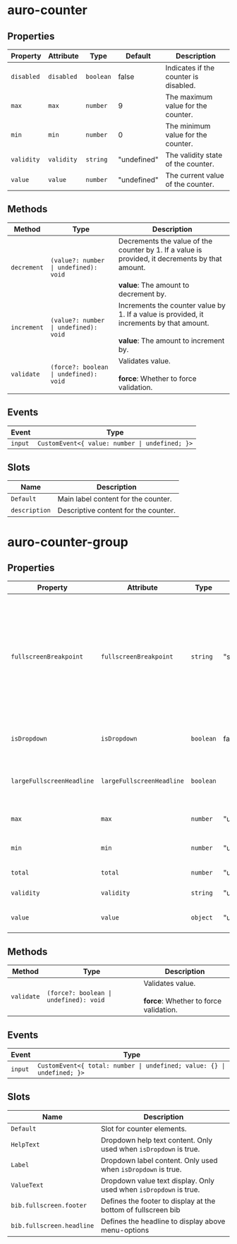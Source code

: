 # auro-counter

## Properties

| Property   | Attribute  | Type      | Default     | Description                           |
|------------|------------|-----------|-------------|---------------------------------------|
| `disabled` | `disabled` | `boolean` | false       | Indicates if the counter is disabled. |
| `max`      | `max`      | `number`  | 9           | The maximum value for the counter.    |
| `min`      | `min`      | `number`  | 0           | The minimum value for the counter.    |
| `validity` | `validity` | `string`  | "undefined" | The validity state of the counter.    |
| `value`    | `value`    | `number`  | "undefined" | The current value of the counter.     |

## Methods

| Method      | Type                                   | Description                                      |
|-------------|----------------------------------------|--------------------------------------------------|
| `decrement` | `(value?: number \| undefined): void`  | Decrements the value of the counter by 1. If a value is provided, it decrements by that amount.<br /><br />**value**: The amount to decrement by. |
| `increment` | `(value?: number \| undefined): void`  | Increments the counter value by 1. If a value is provided, it increments by that amount.<br /><br />**value**: The amount to increment by. |
| `validate`  | `(force?: boolean \| undefined): void` | Validates value.<br /><br />**force**: Whether to force validation. |

## Events

| Event   | Type                                           |
|---------|------------------------------------------------|
| `input` | `CustomEvent<{ value: number \| undefined; }>` |

## Slots

| Name          | Description                          |
|---------------|--------------------------------------|
| `Default`     | Main label content for the counter.  |
| `description` | Descriptive content for the counter. |


# auro-counter-group

## Properties

| Property                  | Attribute                 | Type      | Default     | Description                                      |
|---------------------------|---------------------------|-----------|-------------|--------------------------------------------------|
| `fullscreenBreakpoint`    | `fullscreenBreakpoint`    | `string`  | "sm"        | Defines the screen size breakpoint (`lg`, `md`, `sm`, or `xs`) at which the dropdown switches to fullscreen mode on mobile.<br />When expanded, the dropdown will automatically display in fullscreen mode if the screen size is equal to or smaller than the selected breakpoint. |
| `isDropdown`              | `isDropdown`              | `boolean` | false       | Indicates if the counter group is displayed as a dropdown. |
| `largeFullscreenHeadline` | `largeFullscreenHeadline` | `boolean` |             | If declared, make bib.fullscreen.headline in HeadingDisplay.<br />Otherwise, Heading 600 |
| `max`                     | `max`                     | `number`  | "undefined" | The maximum value allowed for the whole group of counters. |
| `min`                     | `min`                     | `number`  | "undefined" | The minimum value allowed for the whole group of counters. |
| `total`                   | `total`                   | `number`  | "undefined" | The total value of the counters.                 |
| `validity`                | `validity`                | `string`  | "undefined" | Reflects the validity state.                     |
| `value`                   | `value`                   | `object`  | "undefined" | The current individual values of the nested counters. |

## Methods

| Method     | Type                                   | Description                                      |
|------------|----------------------------------------|--------------------------------------------------|
| `validate` | `(force?: boolean \| undefined): void` | Validates value.<br /><br />**force**: Whether to force validation. |

## Events

| Event   | Type                                             |
|---------|--------------------------------------------------|
| `input` | `CustomEvent<{ total: number \| undefined; value: {} \| undefined; }>` |

## Slots

| Name                      | Description                                      |
|---------------------------|--------------------------------------------------|
| `Default`                 | Slot for counter elements.                       |
| `HelpText`                | Dropdown help text content. Only used when `isDropdown` is true. |
| `Label`                   | Dropdown label content. Only used when `isDropdown` is true. |
| `ValueText`               | Dropdown value text display. Only used when `isDropdown` is true. |
| `bib.fullscreen.footer`   | Defines the footer to display at the bottom of fullscreen bib |
| `bib.fullscreen.headline` | Defines the headline to display above menu-options |
